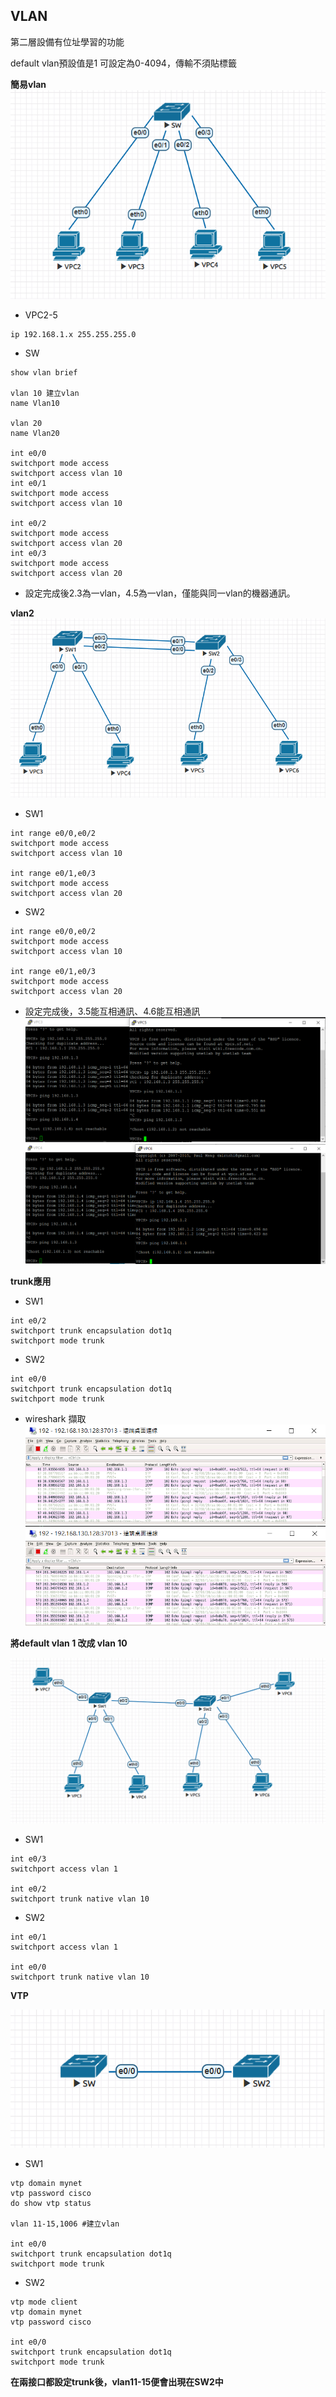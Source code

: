 ## VLAN

第二層設備有位址學習的功能

default vlan預設值是1 可設定為0-4094，傳輸不須貼標籤  

**簡易vlan**
![](1.PNG)
- VPC2-5
```
ip 192.168.1.x 255.255.255.0
```
- SW
```
show vlan brief

vlan 10 建立vlan
name Vlan10

vlan 20 
name Vlan20

int e0/0
switchport mode access
switchport access vlan 10
int e0/1
switchport mode access
switchport access vlan 10

int e0/2
switchport mode access
switchport access vlan 20
int e0/3
switchport mode access
switchport access vlan 20
```
- 設定完成後2.3為一vlan，4.5為一vlan，僅能與同一vlan的機器通訊。  

**vlan2**
![](2.PNG)
- SW1
```
int range e0/0,e0/2
switchport mode access
switchport access vlan 10

int range e0/1,e0/3
switchport mode access
switchport access vlan 20
```
- SW2
```
int range e0/0,e0/2
switchport mode access
switchport access vlan 10

int range e0/1,e0/3
switchport mode access
switchport access vlan 20
```
- 設定完成後，3.5能互相通訊、4.6能互相通訊  
![](2-1.PNG)
![](2-2.PNG)

**trunk應用**
- SW1
```
int e0/2
switchport trunk encapsulation dot1q
switchport mode trunk
```
- SW2
```
int e0/0
switchport trunk encapsulation dot1q
switchport mode trunk
```
- wireshark 擷取
![](4.PNG)  
![](5.PNG)  

**將default vlan 1 改成 vlan 10**

![](6.PNG)

- SW1
```
int e0/3
switchport access vlan 1   

int e0/2
switchport trunk native vlan 10
```

- SW2
```
int e0/1
switchport access vlan 1   

int e0/0
switchport trunk native vlan 10
```

**VTP**

![](7.PNG)
- SW1
```
vtp domain mynet
vtp password cisco
do show vtp status

vlan 11-15,1006 #建立vlan

int e0/0
switchport trunk encapsulation dot1q
switchport mode trunk
```
- SW2
```
vtp mode client
vtp domain mynet
vtp password cisco

int e0/0
switchport trunk encapsulation dot1q
switchport mode trunk
```
**在兩接口都設定trunk後，vlan11-15便會出現在SW2中**